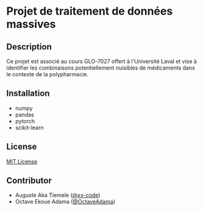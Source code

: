 # Projet de traitement de données massives 

## Description

Ce projet est associé au cours GLO-7027 offert à l'Université Laval et vise à identifier les combinaisons potentiellement nuisibles de médicaments dans le contexte de la polypharmacie.

## Installation

- numpy
- pandas
- pytorch
- scikit-learn

## License

[MIT License](./LICENSE)

## Contributor

- Auguste Aka Tiemele ([@xx-code](https://github.com/xx-code))
- Octave Ekoue Adama ([@OctaveAdama](https://github.com/OctaveAdama))